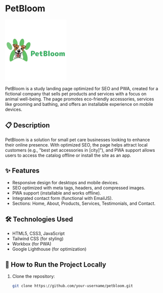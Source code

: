 # PetBloom

![PetBloom Logo](logo.png)

PetBloom is a study landing page optimized for SEO and PWA, created for a fictional company that sells pet products and services with a focus on animal well-being. The page promotes eco-friendly accessories, services like grooming and bathing, and offers an installable experience on mobile devices.

## 📋 Description

PetBloom is a solution for small pet care businesses looking to enhance their online presence. With optimized SEO, the page helps attract local customers (e.g., "best pet accessories in [city]"), and PWA support allows users to access the catalog offline or install the site as an app.

## ✨ Features

- Responsive design for desktops and mobile devices.
- SEO optimized with meta tags, headers, and compressed images.
- PWA support (installable and works offline).
- Integrated contact form (functional with EmailJS).
- Sections: Home, About, Products, Services, Testimonials, and Contact.

## 🛠 Technologies Used

- HTML5, CSS3, JavaScript
- Tailwind CSS (for styling)
- Workbox (for PWA)
- Google Lighthouse (for optimization)

## 🚀 How to Run the Project Locally

1. Clone the repository:
   ```bash
   git clone https://github.com/your-username/petbloom.git
